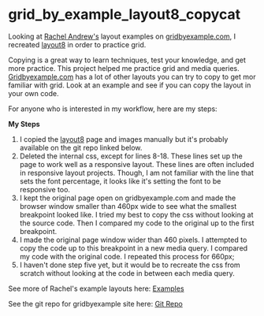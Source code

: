# grid_by_example_layout8_copycat
Looking at [Rachel Andrew's](https://github.com/rachelandrew) layout examples on [gridbyexample.com](https://gridbyexample.com/), I recreated [layout8](https://gridbyexample.com/examples/code/layout8.html) in order to practice grid.

Copying is a great way to learn techniques, test your knowledge, and get more practice. This project helped me practice grid and media queries. [Gridbyexample.com](https://gridbyexample.com/) has a lot of other layouts you can try to copy to get mor familiar with grid. Look at an example and see if you can copy the layout in your own code.

For anyone who is interested in my workflow, here are my steps:

**My Steps**
1. I copied the [layout8](https://gridbyexample.com/examples/code/layout8.html) page and images manually but it's probably available on the git repo linked below. 
2. Deleted the internal css, except for lines 8-18. These lines set up the page to work well as a responsive layout. These lines are often included in responsive layout projects. Though, I am not familiar with the line that sets the font percentage, it looks like it's setting the font to be responsive too.
3. I kept the original page open on gridbyexample.com and made the browser window smaller than 460px wide to see what the smallest breakpoint looked like. I tried my best to copy the css without looking at the source code. Then I compared my code to the original up to the first breakpoint.
4. I made the original page window wider than 460 pixels. I attempted to copy the code up to this breakpoint in a new media query. I compared my code with the original code. I repeated this process for 660px;
5. I haven't done step five yet, but it would be to recreate the css from scratch without looking at the code in between each media query.

See more of Rachel's example layouts here: [Examples](https://gridbyexample.com/examples/page-layout/)

See the git repo for gridbyexample site here: [Git Repo](https://github.com/rachelandrew/grid-by-example)
